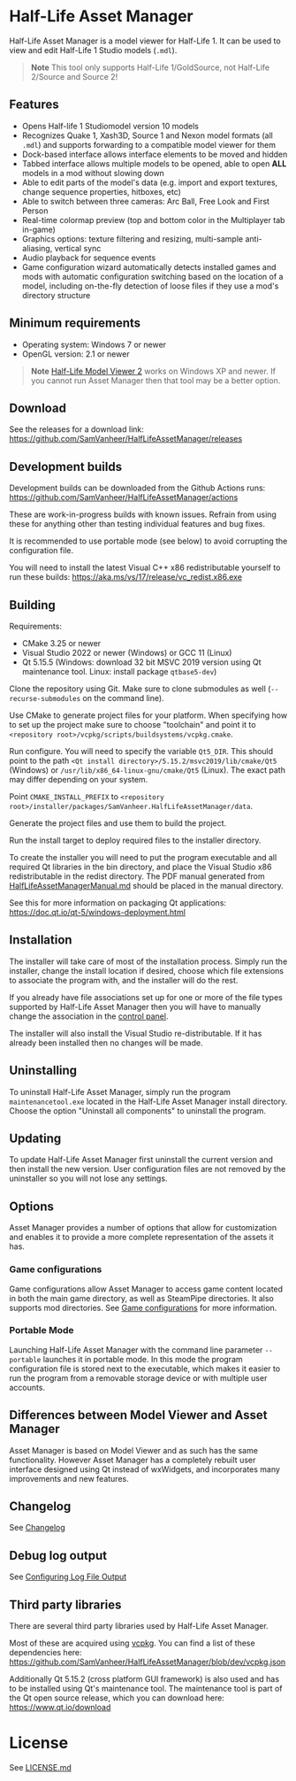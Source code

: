 # Half-Life Asset Manager

Half-Life Asset Manager is a model viewer for Half-Life 1. It can be used to view and edit Half-Life 1 Studio models (`.mdl`).

> **Note**
> This tool only supports Half-Life 1/GoldSource, not Half-Life 2/Source and Source 2!

## Features

* Opens Half-life 1 Studiomodel version 10 models
* Recognizes Quake 1, Xash3D, Source 1 and Nexon model formats (all `.mdl`) and supports forwarding to a compatible model viewer for them
* Dock-based interface allows interface elements to be moved and hidden
* Tabbed interface allows multiple models to be opened, able to open **ALL** models in a mod without slowing down
* Able to edit parts of the model's data (e.g. import and export textures, change sequence properties, hitboxes, etc)
* Able to switch between three cameras: Arc Ball, Free Look and First Person
* Real-time colormap preview (top and bottom color in the Multiplayer tab in-game)
* Graphics options: texture filtering and resizing, multi-sample anti-aliasing, vertical sync
* Audio playback for sequence events
* Game configuration wizard automatically detects installed games and mods with automatic configuration switching based on the location of a model, including on-the-fly detection of loose files if they use a mod's directory structure

## Minimum requirements

* Operating system: Windows 7 or newer
* OpenGL version: 2.1 or newer

> **Note**
> [Half-Life Model Viewer 2](https://github.com/SamVanheer/HalfLifeModelViewer2) works on Windows XP and newer. If you cannot run Asset Manager then that tool may be a better option.

## Download

See the releases for a download link: https://github.com/SamVanheer/HalfLifeAssetManager/releases

## Development builds

Development builds can be downloaded from the Github Actions runs: https://github.com/SamVanheer/HalfLifeAssetManager/actions

These are work-in-progress builds with known issues. Refrain from using these for anything other than testing individual features and bug fixes.

It is recommended to use portable mode (see below) to avoid corrupting the configuration file.

You will need to install the latest Visual C++ x86 redistributable yourself to run these builds: https://aka.ms/vs/17/release/vc_redist.x86.exe

## Building

Requirements:
* CMake 3.25 or newer
* Visual Studio 2022 or newer (Windows) or GCC 11 (Linux)
* Qt 5.15.5 (Windows: download 32 bit MSVC 2019 version using Qt maintenance tool. Linux: install package `qtbase5-dev`)

Clone the repository using Git. Make sure to clone submodules as well (`--recurse-submodules` on the command line).

Use CMake to generate project files for your platform. When specifying how to set up the project make sure to choose "toolchain" and point it to `<repository root>/vcpkg/scripts/buildsystems/vcpkg.cmake`.

Run configure. You will need to specify the variable `Qt5_DIR`. This should point to the path `<Qt install directory>/5.15.2/msvc2019/lib/cmake/Qt5` (Windows) or `/usr/lib/x86_64-linux-gnu/cmake/Qt5` (Linux). The exact path may differ depending on your system.

Point `CMAKE_INSTALL_PREFIX` to `<repository root>/installer/packages/SamVanheer.HalfLifeAssetManager/data`.

Generate the project files and use them to build the project.

Run the install target to deploy required files to the installer directory.

To create the installer you will need to put the program executable and all required Qt libraries in the bin directory, and place the Visual Studio x86 redistributable in the redist directory.
The PDF manual generated from [HalfLifeAssetManagerManual.md](../docs/manual/HalfLifeAssetManagerManual.md) should be placed in the manual directory.

See this for more information on packaging Qt applications: https://doc.qt.io/qt-5/windows-deployment.html

## Installation

The installer will take care of most of the installation process. Simply run the installer, change the install location if desired, choose which file extensions to associate the program with, and the installer will do the rest.

If you already have file associations set up for one or more of the file types supported by Half-Life Asset Manager then you will have to manually change the association in the [control panel](https://www.thewindowsclub.com/change-file-associations-windows).

The installer will also install the Visual Studio re-distributable. If it has already been installed then no changes will be made.

## Uninstalling

To uninstall Half-Life Asset Manager, simply run the program `maintenancetool.exe` located in the Half-Life Asset Manager install directory. Choose the option "Uninstall all components" to uninstall the program.

## Updating

To update Half-Life Asset Manager first uninstall the current version and then install the new version. User configuration files are not removed by the uninstaller so you will not lose any settings.

## Options

Asset Manager provides a number of options that allow for customization and enables it to provide a more complete representation of the assets it has.

### Game configurations

Game configurations allow Asset Manager to access game content located in both the main game directory, as well as SteamPipe directories. It also supports mod directories. See [Game configurations](/docs/game-configurations.md) for more information.

### Portable Mode

Launching Half-Life Asset Manager with the command line parameter `--portable` launches it in portable mode. In this mode the program configuration file is stored next to the executable, which makes it easier to run the program from a removable storage device or with multiple user accounts.

## Differences between Model Viewer and Asset Manager

Asset Manager is based on Model Viewer and as such has the same functionality. However Asset Manager has a completely rebuilt user interface designed using Qt instead of wxWidgets, and incorporates many improvements and new features.

## Changelog

See [Changelog](/docs/CHANGELOG.md)

## Debug log output

See [Configuring Log File Output](/docs/configuring-log-output.md)

## Third party libraries

There are several third party libraries used by Half-Life Asset Manager.

Most of these are acquired using [vcpkg](https://vcpkg.io). You can find a list of these dependencies here: https://github.com/SamVanheer/HalfLifeAssetManager/blob/dev/vcpkg.json

Additionally Qt 5.15.2 (cross platform GUI framework) is also used and has to be installed using Qt's maintenance tool. The maintenance tool is part of the Qt open source release, which you can download here: https://www.qt.io/download

# License

See [LICENSE.md](LICENSE.md)
